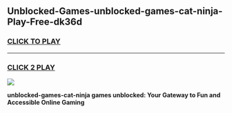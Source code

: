 
## Unblocked-Games-unblocked-games-cat-ninja-Play-Free-dk36d
<h3>
<a href="https://premium76.site?title=unblocked-games-cat-ninja&ref=23A">CLICK TO PLAY</a></h3>
<hr>

<h3>
<a href="https://premium76.site?title=unblocked-games-cat-ninja&ref=23A">CLICK 2 PLAY</a>
  
</h3>

<a href="https://premium76.site?title=unblocked-games-cat-ninja&ref=23A"><img src="https://clearcache.store/games.png"></a>


**unblocked-games-cat-ninja games unblocked: Your Gateway to Fun and Accessible Online Gaming**
